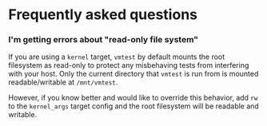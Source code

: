 # Frequently asked questions

### I'm getting errors about "read-only file system"

If you are using a `kernel` target, `vmtest` by default mounts the root
filesystem as read-only to protect any misbehaving tests from interfering with
your host. Only the current directory that `vmtest` is run from is mounted
readable/writable at `/mnt/vmtest`.

However, if you know better and would like to override this behavior, add `rw`
to the `kernel_args` target config and the root filesystem will be readable and
writable.
